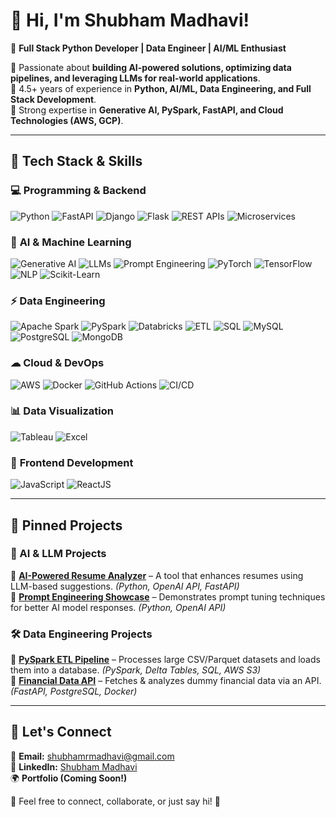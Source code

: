 # 👋 Hi, I'm Shubham Madhavi!

🚀 **Full Stack Python Developer | Data Engineer | AI/ML Enthusiast**

🔹 Passionate about **building AI-powered solutions, optimizing data pipelines, and leveraging LLMs for real-world applications**.  
🔹 4.5+ years of experience in **Python, AI/ML, Data Engineering, and Full Stack Development**.  
🔹 Strong expertise in **Generative AI, PySpark, FastAPI, and Cloud Technologies (AWS, GCP)**.  

---
## 🚀 **Tech Stack & Skills**

### 💻 **Programming & Backend**
![Python](https://img.shields.io/badge/Python-3776AB?style=for-the-badge&logo=python&logoColor=white)
![FastAPI](https://img.shields.io/badge/FastAPI-009688?style=for-the-badge&logo=fastapi&logoColor=white)
![Django](https://img.shields.io/badge/Django-092E20?style=for-the-badge&logo=django&logoColor=white)
![Flask](https://img.shields.io/badge/Flask-000000?style=for-the-badge&logo=flask&logoColor=white)
![REST APIs](https://img.shields.io/badge/REST_API-02569B?style=for-the-badge&logo=postman&logoColor=white)
![Microservices](https://img.shields.io/badge/Microservices-FF6F00?style=for-the-badge&logo=go&logoColor=white)

### 🧠 **AI & Machine Learning**
![Generative AI](https://img.shields.io/badge/Generative_AI-FF5733?style=for-the-badge&logo=OpenAI&logoColor=white)
![LLMs](https://img.shields.io/badge/LLMs-7A1FA2?style=for-the-badge&logo=OpenAI&logoColor=white)
![Prompt Engineering](https://img.shields.io/badge/Prompt_Engineering-412991?style=for-the-badge&logo=OpenAI&logoColor=white)
![PyTorch](https://img.shields.io/badge/PyTorch-EE4C2C?style=for-the-badge&logo=pytorch&logoColor=white)
![TensorFlow](https://img.shields.io/badge/TensorFlow-FF6F00?style=for-the-badge&logo=tensorflow&logoColor=white)
![NLP](https://img.shields.io/badge/NLP-008080?style=for-the-badge&logo=spaCy&logoColor=white)
![Scikit-Learn](https://img.shields.io/badge/Scikit_Learn-F7931E?style=for-the-badge&logo=scikitlearn&logoColor=white)

### ⚡ **Data Engineering**
![Apache Spark](https://img.shields.io/badge/Apache_Spark-E25A1C?style=for-the-badge&logo=apachespark&logoColor=white)
![PySpark](https://img.shields.io/badge/PySpark-FEAA2D?style=for-the-badge&logo=apachespark&logoColor=white)
![Databricks](https://img.shields.io/badge/Databricks-FF3621?style=for-the-badge&logo=databricks&logoColor=white)
![ETL](https://img.shields.io/badge/ETL-00758F?style=for-the-badge&logo=dataiku&logoColor=white)
![SQL](https://img.shields.io/badge/SQL-4479A1?style=for-the-badge&logo=postgresql&logoColor=white)
![MySQL](https://img.shields.io/badge/MySQL-005C84?style=for-the-badge&logo=mysql&logoColor=white)
![PostgreSQL](https://img.shields.io/badge/PostgreSQL-336791?style=for-the-badge&logo=postgresql&logoColor=white)
![MongoDB](https://img.shields.io/badge/MongoDB-47A248?style=for-the-badge&logo=mongodb&logoColor=white)

### ☁ **Cloud & DevOps**
![AWS](https://img.shields.io/badge/AWS-232F3E?style=for-the-badge&logo=amazonaws&logoColor=white)
![Docker](https://img.shields.io/badge/Docker-2496ED?style=for-the-badge&logo=docker&logoColor=white)
![GitHub Actions](https://img.shields.io/badge/GitHub_Actions-2088FF?style=for-the-badge&logo=githubactions&logoColor=white)
![CI/CD](https://img.shields.io/badge/CI/CD-00A98F?style=for-the-badge&logo=githubactions&logoColor=white)

### 📊 **Data Visualization**
![Tableau](https://img.shields.io/badge/Tableau-E97627?style=for-the-badge&logo=tableau&logoColor=white)
![Excel](https://img.shields.io/badge/Excel-217346?style=for-the-badge&logo=microsoft-excel&logoColor=white)

### 🎨 **Frontend Development**
![JavaScript](https://img.shields.io/badge/JavaScript-F7DF1E?style=for-the-badge&logo=javascript&logoColor=black)
![ReactJS](https://img.shields.io/badge/ReactJS-61DAFB?style=for-the-badge&logo=react&logoColor=black)

---

## 📌 **Pinned Projects**

### 🚀 AI & LLM Projects
🔹 **[AI-Powered Resume Analyzer](https://github.com/shubhammadhavi/resume-analyzer)** – A tool that enhances resumes using LLM-based suggestions. *(Python, OpenAI API, FastAPI)*  
🔹 **[Prompt Engineering Showcase](https://github.com/shubhammadhavi/prompt-engineering)** – Demonstrates prompt tuning techniques for better AI model responses. *(Python, OpenAI API)*  

### 🛠️ Data Engineering Projects
🔹 **[PySpark ETL Pipeline](https://github.com/shubhammadhavi/pyspark-etl)** – Processes large CSV/Parquet datasets and loads them into a database. *(PySpark, Delta Tables, SQL, AWS S3)*  
🔹 **[Financial Data API](https://github.com/shubhammadhavi/financial-data-api)** – Fetches & analyzes dummy financial data via an API. *(FastAPI, PostgreSQL, Docker)*  

---

## 🤝 **Let's Connect**

📩 **Email:** [shubhamrmadhavi@gmail.com](mailto:shubhamrmadhavi@gmail.com)  
🔗 **LinkedIn:** [Shubham Madhavi](https://www.linkedin.com/in/shubham-madhavi-a2a37b166/)  
🌍 **Portfolio (Coming Soon!)**

💬 Feel free to connect, collaborate, or just say hi! 🚀
